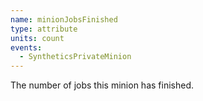 ```yaml
---
name: minionJobsFinished
type: attribute
units: count
events:
  - SyntheticsPrivateMinion
---
```


The number of jobs this minion has finished.